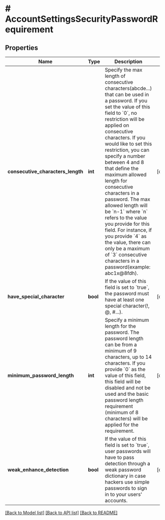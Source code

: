 # # AccountSettingsSecurityPasswordRequirement

## Properties

Name | Type | Description | Notes
------------ | ------------- | ------------- | -------------
**consecutive_characters_length** | **int** | Specify the max length of consecutive characters(abcde...) that can be used in a password. If you set the value of this field to &#x60;0&#x60;, no restriction will be applied on consecutive characters.   If you would like to set this restriction, you can specify a number between 4 and 8 that define the maximum allowed length for consecutive characters in a password.  The max allowed length will be &#x60;n-1&#x60; where &#x60;n&#x60; refers to the value you provide for this field.  For instance, if you provide &#x60;4&#x60; as the value, there can only be a maximum of &#x60;3&#x60; consecutive characters in a password(example: abc1x@8fdh). | [optional]
**have_special_character** | **bool** | If the value of this field is set to &#x60;true&#x60;, the password must have at least one special character(!, @, #...). | [optional]
**minimum_password_length** | **int** | Specify a minimum length for the password. The password length can be from a minimum of 9 characters, up to 14 characters. If you provide &#x60;0&#x60; as the value of this field, this field will be disabled and not be used and the basic password length requirement (minimum of 8 characters) will be applied for the requirement. | [optional]
**weak_enhance_detection** | **bool** | If the value of this field is set to &#x60;true&#x60;, user passwords will have to pass detection through a weak password dictionary in case hackers use simple passwords to sign in to your users&#39; accounts. | [optional]

[[Back to Model list]](../../README.md#models) [[Back to API list]](../../README.md#endpoints) [[Back to README]](../../README.md)
